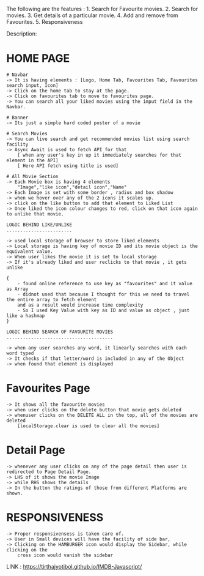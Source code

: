 The following are the features : 
    1. Search for Favourite movies.
    2. Search for movies.
    3. Get details of a particular movie.
    4. Add and remove from Favourites.
    5. Responsiveness

Description: 

# HOME PAGE

    # Navbar 
    -> It is having elements : [Logo, Home Tab, Favourites Tab, Favourites search input, Icon]
    -> Click on the home tab to stay at the page.
    -> Click on favourites tab to move to favourites page.
    -> You can search all your liked movies using the imput field in the Navbar.

    # Banner
    -> Its just a simple hard coded poster of a movie

    # Search Movies
    -> You can live search and get recommended movies list using search facility
    -> Async Await is used to fetch API for that 
        [ when any user's key in up it immediately searches for that element in the API]
        [ Here API fetch using title is used]

    # All Movie Section
    -> Each Movie box is having 4 elements 
        "Image","like icon","detail icon","Name"
    -> Each Image is set with some border , radius and box shadow
    -> when we hover over any of the 2 icons it scales up.
    -> click on the like button to add that element to Liked List
    -> Once liked the icon colour changes to red, click on that icon again to unlike that movie.

    LOGIC BEHIND LIKE/UNLIKE
    ........................

    -> used local storage of browser to store liked elements
    -> Local storage is having key of movie ID and its movie object is the equivalent value.
    -> When user likes the movie it is set to local storage
    -> If it's already liked and user reclicks to that movie , it gets unlike

    {
        - found online reference to use key as "favourites" and it value as Array
        - didnot used that because I thought for this we need to travel the entire array to fetch element
        and as a result would increase time complexity
        - So I used Key Value with key as ID and value as object , just like a hashmap
    }

    LOGIC BEHIND SEARCH OF FAVOURITE MOVIES
    .......................................

    -> when any user searches any word, it linearly searches with each word typed
    -> It checks if that letter/word is included in any of the Object
    -> when found that element is displayed

# Favourites Page

    -> It shows all the favourite movies
    -> when user clicks on the delete button that movie gets deleted
    -> whenuser clicks on the DELETE ALL in the top, all of the movies are deleted
        [localStorage.clear is used to clear all the movies]

# Detail Page
    -> whenever any user clicks on any of the page detail then user is redirected to Page Detail Page.
    -> LHS of it shows the movie Image
    -> while RHS shows the details
    -> In the button the ratings of those from different Platforms are shown.

# RESPONSIVENESS
    -> Proper responsivensess is taken care of.
    -> User in Small devices will have the facility of side bar,
    -> Clicking on the HAMBURGER icon would display the Sidebar, while clicking on the 
        cross icon would vanish the sidebar

LINK : https://tirthajyotibol.github.io/IMDB-Javascript/